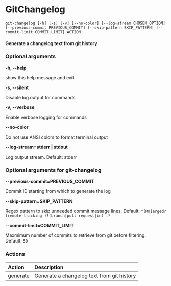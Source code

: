
GitChangelog
============


``git-changelog [-h] [-s] [-v] [--no-color] [--log-stream CHOSEN_OPTION] [--previous-commit PREVIOUS_COMMIT] [--skip-pattern SKIP_PATTERN] [--commit-limit COMMIT_LIMIT] ACTION``
#### Generate a changelog text from git history

### Optional arguments


**-h, --help**

show this help message and exit

**-s, --silent**

Disable log output for commands

**-v, --verbose**

Enable verbose logging for commands

**--no-color**

Do not use ANSI colors to format terminal output

**--log-stream=stderr | stdout**

Log output stream. Default: stderr
### Optional arguments for git-changelog


**--previous-commit=PREVIOUS_COMMIT**

Commit ID starting from which to generate the log

**--skip-pattern=SKIP_PATTERN**

Regex pattern to skip unneeded commit message lines. Default:&nbsp;`^[Mm]erged? (remote-tracking )?(branch|pull request|in) .*`

**--commit-limit=COMMIT_LIMIT**

Maxmimum number of commits to retrieve from git before filtering. Default:&nbsp;`50`
### Actions

|Action|Description|
| :--- | :--- |
|[generate](git-changelog_generate.md)|Generate a changelog text from git history|
